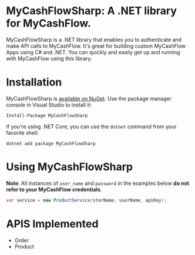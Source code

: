 # MyCashFlowSharp: A .NET library for MyCashFlow.

MyCashFlowSharp is a .NET library that enables you to authenticate and make API calls to MyCashFlow. It's great for 
building custom MyCashFlow Apps using C# and .NET. You can quickly and easily get up and running with MyCashFlow
using this library.

# Installation

MyCashFlowSharp is [available on NuGet](https://www.nuget.org/packages/MyCashFlowSharp/). Use the package manager
console in Visual Studio to install it:

```
Install-Package MyCashFlowSharp
```

If you're using .NET Core, you can use the `dotnet` command from your favorite shell:

```
dotnet add package MyCashFlowSharp
```

# Using MyCashFlowSharp

**Note**: All instances of `user_name` and `password` in the examples below **do not refer to your MyCashFlow credentials**.

```cs
var service = new ProductService(storName, userName, apiKey);
```

# APIS Implemented
- Order
- Product
